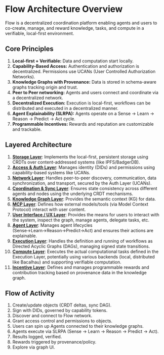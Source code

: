# Flow Architecture Overview

Flow is a decentralized coordination platform enabling agents and users to co-create, manage, and reward knowledge, tasks, and compute in a verifiable, local-first environment.


## Core Principles

1.  **Local-first + Verifiable:** Data and computation start locally.
2.  **Capability-Based Access:** Authentication and authorization is decentralized. Permissions use UCANs (User Controlled Authorization Networks).
3.  **Knowledge Graphs with Provenance:** Data is stored in schema-aware graphs tracking origin and trust.
4.  **Peer to Peer networking:** Agents and users connect and coordinate via a decentralized network.
5.  **Decentralized Execution:** Execution is local-first, workflows can be distributed and executed in a decentralized manner.
6.  **Agent Explainability (SLRPA):** Agents operate on a Sense → Learn → Reason → Predict → Act cycle.
7.  **Programmable Incentives:** Rewards and reputation are customizable and trackable.


## Layered Architecture

1.  [**Storage Layer**](./01_storage_layer.md): Implements the local-first, persistent storage using CRDTs over content-addressed systems (like IPFS/BadgerDB).
2.  [**Access & Auth Layer**](./02_access_auth_layer.md): Manages identity (DIDs) and permissions using capability-based systems like UCANs.
3.  [**Network Layer**](./03_network_layer.md): Handles peer-to-peer discovery, communication, data synchronization, and transport, secured by the Auth Layer (UCANs).
4.  [**Coordination & Sync Layer**](./04_coordination_sync_layer.md): Ensures state consistency across different agents and nodes using the underlying CRDT mechanisms.
5.  [**Knowledge Graph Layer**](./05_knowledge_graph.md): Provides the semantic context (KG) for data. 
6. [**MCP Layer**](./06_mcp.md): Defines how external models/tools (via Model Context Protocol) interact with user content.
7.  [**User Interface / UX Layer**](./07_ui_ux_layer.md): Provides the means for users to interact with the system, inspect the graph, manage agents, delegate tasks, etc.
8.  [**Agent Layer**](./08_agent_layer.md): Manages agent lifecycles (Sense→Learn→Reason→Predict→Act) and ensures their actions are explainable.
9.  [**Execution Layer**](./09_execution_layer.md): Handles the definition and running of workflows as Directed Acyclic Graphs (DAGs), managing signed state transitions.
10.  [**Compute Layer**](./10_compute_layer.md): Executes the actual computational tasks defined in the Execution Layer, potentially using various backends (local, distributed like Bacalhau) and supporting verifiable computation.
11. [**Incentive Layer**](./11_incentive_layer.md): Defines and manages programmable rewards and contribution tracking based on provenance data in the knowledge graph.


## Flow of Activity

1.  Create/update objects (CRDT deltas, sync DAG).
2.  Sign with DIDs, governed by capability tokens.
3.  Discover and connect to Flow network.
4.  Grant access control and permissions to objects.
5.  Users can spin up Agents connected to their knowledge graphs. 
6.  Agents execute via SLRPA (Sense → Learn → Reason → Predict → Act).
7.  Results logged, verified.
8.  Rewards triggered by provenance/policy.
9.  Explore via graph UI.
